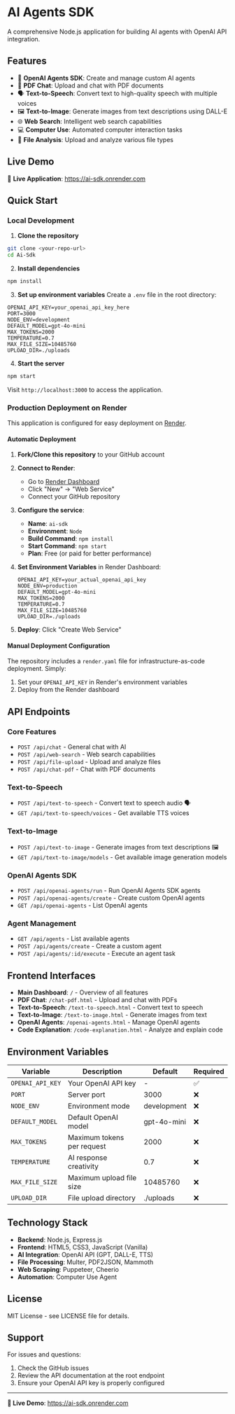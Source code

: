 # AI Agents SDK

A comprehensive Node.js application for building AI agents with OpenAI API integration.

## Features

- 🤖 **OpenAI Agents SDK**: Create and manage custom AI agents
- 📄 **PDF Chat**: Upload and chat with PDF documents
- 🗣️ **Text-to-Speech**: Convert text to high-quality speech with multiple voices
- 🖼️ **Text-to-Image**: Generate images from text descriptions using DALL-E
- 🌐 **Web Search**: Intelligent web search capabilities
- 💻 **Computer Use**: Automated computer interaction tasks
- 📁 **File Analysis**: Upload and analyze various file types

## Live Demo

🚀 **Live Application**: https://ai-sdk.onrender.com

## Quick Start

### Local Development

1. **Clone the repository**
```bash
git clone <your-repo-url>
cd Ai-Sdk
```

2. **Install dependencies**
```bash
npm install
```

3. **Set up environment variables**
Create a `.env` file in the root directory:
```env
OPENAI_API_KEY=your_openai_api_key_here
PORT=3000
NODE_ENV=development
DEFAULT_MODEL=gpt-4o-mini
MAX_TOKENS=2000
TEMPERATURE=0.7
MAX_FILE_SIZE=10485760
UPLOAD_DIR=./uploads
```

4. **Start the server**
```bash
npm start
```

Visit `http://localhost:3000` to access the application.

### Production Deployment on Render

This application is configured for easy deployment on [Render](https://render.com).

#### Automatic Deployment

1. **Fork/Clone this repository** to your GitHub account

2. **Connect to Render**:
   - Go to [Render Dashboard](https://dashboard.render.com)
   - Click "New" → "Web Service"
   - Connect your GitHub repository

3. **Configure the service**:
   - **Name**: `ai-sdk`
   - **Environment**: `Node`
   - **Build Command**: `npm install`
   - **Start Command**: `npm start`
   - **Plan**: Free (or paid for better performance)

4. **Set Environment Variables** in Render Dashboard:
   ```
   OPENAI_API_KEY=your_actual_openai_api_key
   NODE_ENV=production
   DEFAULT_MODEL=gpt-4o-mini
   MAX_TOKENS=2000
   TEMPERATURE=0.7
   MAX_FILE_SIZE=10485760
   UPLOAD_DIR=./uploads
   ```

5. **Deploy**: Click "Create Web Service"

#### Manual Deployment Configuration

The repository includes a `render.yaml` file for infrastructure-as-code deployment. Simply:

1. Set your `OPENAI_API_KEY` in Render's environment variables
2. Deploy from the Render dashboard

## API Endpoints

### Core Features
- `POST /api/chat` - General chat with AI
- `POST /api/web-search` - Web search capabilities  
- `POST /api/file-upload` - Upload and analyze files
- `POST /api/chat-pdf` - Chat with PDF documents

### Text-to-Speech
- `POST /api/text-to-speech` - Convert text to speech audio 🗣️
- `GET /api/text-to-speech/voices` - Get available TTS voices

### Text-to-Image  
- `POST /api/text-to-image` - Generate images from text descriptions 🖼️
- `GET /api/text-to-image/models` - Get available image generation models

### OpenAI Agents SDK
- `POST /api/openai-agents/run` - Run OpenAI Agents SDK agents
- `POST /api/openai-agents/create` - Create custom OpenAI agents
- `GET /api/openai-agents` - List OpenAI agents

### Agent Management
- `GET /api/agents` - List available agents
- `POST /api/agents/create` - Create a custom agent
- `POST /api/agents/:id/execute` - Execute an agent task

## Frontend Interfaces

- **Main Dashboard**: `/` - Overview of all features
- **PDF Chat**: `/chat-pdf.html` - Upload and chat with PDFs
- **Text-to-Speech**: `/text-to-speech.html` - Convert text to speech
- **Text-to-Image**: `/text-to-image.html` - Generate images from text
- **OpenAI Agents**: `/openai-agents.html` - Manage OpenAI agents
- **Code Explanation**: `/code-explanation.html` - Analyze and explain code

## Environment Variables

| Variable | Description | Default | Required |
|----------|-------------|---------|----------|
| `OPENAI_API_KEY` | Your OpenAI API key | - | ✅ |
| `PORT` | Server port | 3000 | ❌ |
| `NODE_ENV` | Environment mode | development | ❌ |
| `DEFAULT_MODEL` | Default OpenAI model | gpt-4o-mini | ❌ |
| `MAX_TOKENS` | Maximum tokens per request | 2000 | ❌ |
| `TEMPERATURE` | AI response creativity | 0.7 | ❌ |
| `MAX_FILE_SIZE` | Maximum upload file size | 10485760 | ❌ |
| `UPLOAD_DIR` | File upload directory | ./uploads | ❌ |

## Technology Stack

- **Backend**: Node.js, Express.js
- **Frontend**: HTML5, CSS3, JavaScript (Vanilla)
- **AI Integration**: OpenAI API (GPT, DALL-E, TTS)
- **File Processing**: Multer, PDF2JSON, Mammoth
- **Web Scraping**: Puppeteer, Cheerio
- **Automation**: Computer Use Agent

## License

MIT License - see LICENSE file for details.

## Support

For issues and questions:
1. Check the GitHub issues
2. Review the API documentation at the root endpoint
3. Ensure your OpenAI API key is properly configured

---

**🚀 Live Demo**: https://ai-sdk.onrender.com